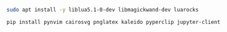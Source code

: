 ```bash
sudo apt install -y liblua5.1-0-dev libmagickwand-dev luarocks
```
```bash
pip install pynvim cairosvg pnglatex kaleido pyperclip jupyter-client
```
